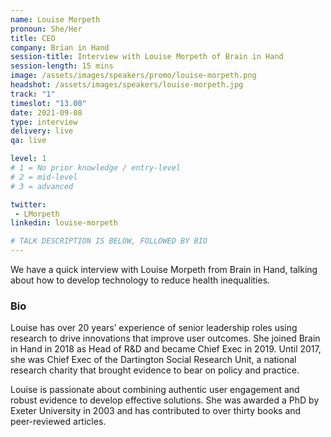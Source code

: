 ```yaml
---
name: Louise Morpeth
pronoun: She/Her
title: CEO
company: Brian in Hand
session-title: Interview with Louise Morpeth of Brain in Hand
session-length: 15 mins
image: /assets/images/speakers/promo/louise-morpeth.png
headshot: /assets/images/speakers/louise-morpeth.jpg
track: "1"
timeslot: "13.00"
date: 2021-09-08
type: interview
delivery: live
qa: live

level: 1
# 1 = No prior knowledge / entry-level
# 2 = mid-level
# 3 = advanced

twitter:
 - LMorpeth
linkedin: louise-morpeth

# TALK DESCRIPTION IS BELOW, FOLLOWED BY BIO
---
```


We have a quick interview with Louise Morpeth from Brain in Hand, talking about how to develop technology to reduce health inequalities.

<h3>Bio</h3>

Louise has over 20 years’ experience of senior leadership roles using research to drive innovations that improve user outcomes. She joined Brain in Hand in 2018 as Head of R&D and became Chief Exec in 2019. Until 2017, she was Chief Exec of the Dartington Social Research Unit, a national research charity that brought evidence to bear on policy and practice. 

Louise is passionate about combining authentic user engagement and robust evidence to develop effective solutions. She was awarded a PhD by Exeter University in 2003 and has contributed to over thirty books and peer-reviewed articles.